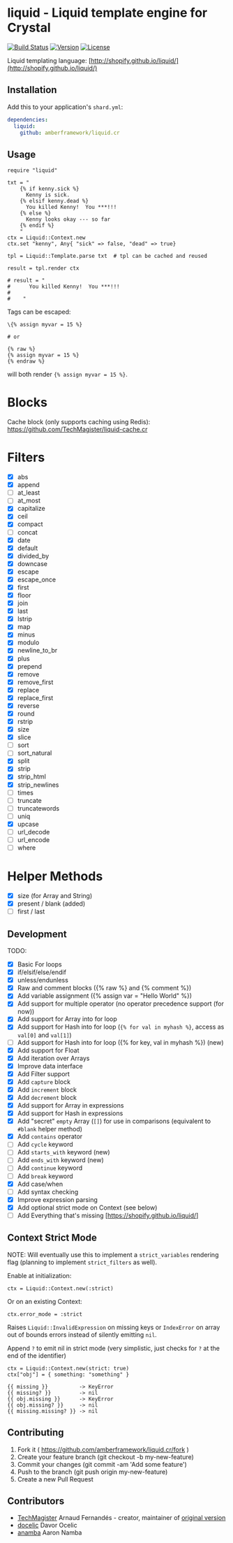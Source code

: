 # liquid - Liquid template engine for Crystal
[![Build Status](https://github.com/TechMagister/liquid.cr/actions/workflows/ci.yml/badge.svg?branch=master)](https://github.com/TechMagister/liquid.cr/actions/workflows/ci.yml)
[![Version](https://img.shields.io/github/tag/TechMagister/liquid.cr.svg?maxAge=360)](https://github.com/TechMagister/liquid.cr/releases/latest)
[![License](https://img.shields.io/github/license/TechMagister/liquid.cr.svg)](https://github.com/TechMagister/liquid.cr/blob/master/LICENSE)

Liquid templating language: [http://shopify.github.io/liquid/](http://shopify.github.io/liquid/)

## Installation

Add this to your application's `shard.yml`:

```yaml
dependencies:
  liquid:
    github: amberframework/liquid.cr
```

## Usage

```crystal
require "liquid"

txt = "
    {% if kenny.sick %}
      Kenny is sick.
    {% elsif kenny.dead %}
      You killed Kenny!  You ***!!!
    {% else %}
      Kenny looks okay --- so far
    {% endif %}
    "
ctx = Liquid::Context.new
ctx.set "kenny", Any{ "sick" => false, "dead" => true}

tpl = Liquid::Template.parse txt  # tpl can be cached and reused

result = tpl.render ctx

# result = "
#      You killed Kenny!  You ***!!!
#
#    "

```

Tags can be escaped:
``` liquid
\{% assign myvar = 15 %}

# or

{% raw %}
{% assign myvar = 15 %}
{% endraw %}
```
will both render `{% assign myvar = 15 %}`.

# Blocks
Cache block (only supports caching using Redis): https://github.com/TechMagister/liquid-cache.cr

# Filters
- [x] abs
- [x] append
- [ ] at_least
- [ ] at_most
- [x] capitalize
- [x] ceil
- [x] compact
- [ ] concat
- [x] date
- [x] default
- [x] divided_by
- [x] downcase
- [x] escape
- [x] escape_once
- [x] first
- [x] floor
- [x] join
- [x] last
- [x] lstrip
- [x] map
- [x] minus
- [x] modulo
- [x] newline_to_br
- [x] plus
- [x] prepend
- [x] remove
- [x] remove_first
- [x] replace
- [x] replace_first
- [x] reverse
- [x] round
- [x] rstrip
- [x] size
- [x] slice
- [ ] sort
- [ ] sort_natural
- [x] split
- [x] strip
- [x] strip_html
- [x] strip_newlines
- [ ] times
- [ ] truncate
- [ ] truncatewords
- [ ] uniq
- [x] upcase
- [ ] url_decode
- [ ] url_encode
- [ ] where

# Helper Methods
- [x] size (for Array and String)
- [x] present / blank (added)
- [ ] first / last

## Development

TODO:
- [x] Basic For loops
- [x] if/elsif/else/endif
- [x] unless/endunless
- [x] Raw and comment blocks ({% raw %} and {% comment %})
- [x] Add variable assignment ({% assign var = "Hello World" %})
- [x] Add support for multiple operator (no operator precedence support (for now))
- [x] Add support for Array into for loop
- [x] Add support for Hash into for loop (`{% for val in myhash %}`, access as `val[0]` and `val[1]`)
- [ ] Add support for Hash into for loop ({% for key, val in myhash %}) (new)
- [x] Add support for Float
- [x] Add iteration over Arrays
- [x] Improve data interface
- [x] Add Filter support
- [x] Add `capture` block
- [x] Add `increment` block
- [x] Add `decrement` block
- [x] Add support for Array in expressions
- [x] Add support for Hash in expressions
- [x] Add "secret" `empty` Array (`[]`) for use in comparisons (equivalent to `#blank` helper method)
- [x] Add `contains` operator
- [ ] Add `cycle` keyword
- [ ] Add `starts_with` keyword (new)
- [ ] Add `ends_with` keyword (new)
- [ ] Add `continue` keyword
- [ ] Add `break` keyword
- [X] Add case/when
- [ ] Add syntax checking
- [x] Improve expression parsing
- [x] Add optional strict mode on Context (see below)
- [ ] Add Everything that's missing [https://shopify.github.io/liquid/]

## Context Strict Mode

NOTE: Will eventually use this to implement a `strict_variables` rendering flag (planning to implement `strict_filters` as well).

Enable at initialization:
```crystal
ctx = Liquid::Context.new(:strict)
```

Or on an existing Context:
```crystal
ctx.error_mode = :strict
```

Raises `Liquid::InvalidExpression` on missing keys or `IndexError` on array out of bounds errors instead of silently emitting `nil`.

Append `?` to emit nil in strict mode (very simplistic, just checks for `?` at the end of the identifier)

```crystal
ctx = Liquid::Context.new(strict: true)
ctx["obj"] = { something: "something" }
```

```liquid
{{ missing }}          -> KeyError
{{ missing? }}         -> nil
{{ obj.missing }}      -> KeyError
{{ obj.missing? }}     -> nil
{{ missing.missing? }} -> nil
```

## Contributing

1. Fork it ( https://github.com/amberframework/liquid.cr/fork )
2. Create your feature branch (git checkout -b my-new-feature)
3. Commit your changes (git commit -am 'Add some feature')
4. Push to the branch (git push origin my-new-feature)
5. Create a new Pull Request

## Contributors

- [TechMagister](https://github.com/TechMagister) Arnaud Fernandés - creator, maintainer of [original version](https://github.com/TechMagister/liquid.cr)
- [docelic](https://github.com/docelic) Davor Ocelic
- [anamba](https://github.com/anamba) Aaron Namba
